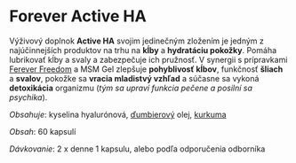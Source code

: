 Forever Active HA
=================

Výživový doplnok **Active HA** svojim jedinečným zložením je jedným z
najúčinnejších produktov na trhu na **kĺby** a **hydratáciu pokožky**. Pomáha
lubrikovať kĺby a svaly a zabezpečuje ich pružnosť. V synergii s prípravkami
[Ferever Freedom](/sip/produkty-FLP/forever-freedom) a MSM Gel
zlepšuje **pohyblivosť kĺbov**, funkčnosť **šliach** a **svalov**, pokožke sa
**vracia mladistvý vzhľad** a súčasne sa vykoná **detoxikácia** organizmu (*tým
sa upraví funkcia pečene a posilní sa psychika*).

*Obsahuje*: kyselina hyalurónová,
[ďumbierový](/sip/bylinky/dumbier-lekarsky) olej,
[kurkuma](/sip/bylinky/kurkumovnik-dlhy)

*Obsah*: 60 kapsulí

*Dávkovanie*: 2 x denne 1 kapsulu, alebo podľa odporučenia odborníka
